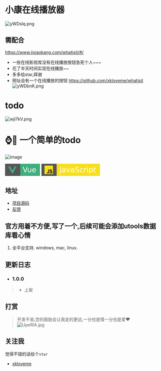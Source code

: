 # 小康在线播放器
![yWDslq.png](https://s3.ax1x.com/2021/02/18/yWDslq.png)
## 需配合
https://www.jixiaokang.com/whatisit/#/
- 一些在线影视库没有在线播放按钮急死个人~~~
- 花了半天时间实现在线播放~~
- 多多给star,拜谢
- 网址会有一个在线播放的按钮
https://github.com/xkloveme/whatisit
![yWDbnK.png](https://s3.ax1x.com/2021/02/18/yWDbnK.png)


# todo

![wjl7kV.png](https://s1.ax1x.com/2020/09/23/wjl7kV.png)

# ⌚️📅 一个简单的todo

![image](https://forthebadge.com/images/badges/built-with-love.svg)

![image](https://github.com/aleen42/badges/raw/master/src/vue_flat_square.svg?sanitize=true)
![image](https://github.com/aleen42/badges/raw/master/src/javascript_flat_square.svg?sanitize=true)

## 地址

- [项目源码](https://github.com/xkloveme/utools-todos)
- [反馈](https://github.com/xkloveme/utools-todos/issues)

## 官方用着不方便,写了一个,后续可能会添加utools数据库看心情

1. 全平台支持. windows, mac, linux.

## 更新日志

- ### 1.0.0
> - 上架

## 打赏
> 开发不易,您的鼓励会让我走的更远,一分也是情一分也是爱❤️
![UpeRIA.jpg](https://s1.ax1x.com/2020/07/05/UpeRIA.jpg)

## 关注我

觉得不错的话给个`star`

- [xkloveme](https://github.com/xkloveme)
